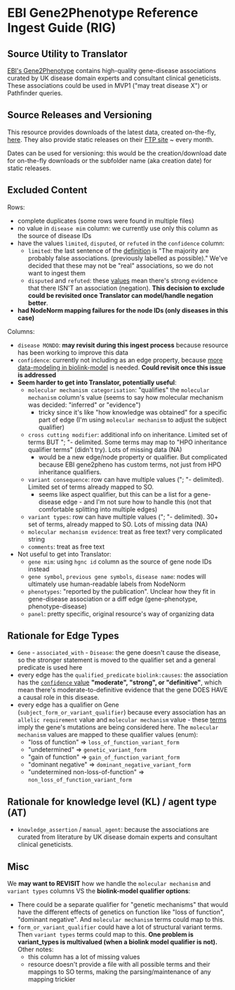 # EBI Gene2Phenotype Reference Ingest Guide (RIG)

## Source Utility to Translator

[EBI's Gene2Phenotype](https://www.ebi.ac.uk/gene2phenotype/) contains high-quality gene-disease associations 
curated by UK disease domain experts and consultant clinical geneticists. 
These associations could be used in MVP1 ("may treat disease X") or Pathfinder queries. 

## Source Releases and Versioning

This resource provides downloads of the latest data, created on-the-fly, [here](https://www.ebi.ac.uk/gene2phenotype/download).
They also provide static releases on their [FTP site](https://ftp.ebi.ac.uk/pub/databases/gene2phenotype/G2P_data_downloads/) ~ every month. 

Dates can be used for versioning: this would be the creation/download date for on-the-fly downloads or the subfolder name (aka creation date) for static releases.

## Excluded Content 

Rows:
- complete duplicates (some rows were found in multiple files)
- no value in `disease mim` column: we currently use only this column as the source of disease IDs
- have the values `limited`, `disputed`, or `refuted` in the `confidence` column:
  - `limited`: the last sentence of the [definition](https://www.ebi.ac.uk/gene2phenotype/about/terminology#g2p-confidence-section) is "The majority are probably false associations. (previously labelled as possible)." We've decided that these may not be "real" associations, so we do not want to ingest them
  - `disputed` and `refuted`: these [values](https://www.ebi.ac.uk/gene2phenotype/about/terminology#g2p-confidence-section) mean there's strong evidence that there ISN'T an association (negation). **This decision to exclude could be revisited once Translator can model/handle negation better**.   
- **had NodeNorm mapping failures for the node IDs (only diseases in this case)**

Columns:
- `disease MONDO`: **may revisit during this ingest process** because resource has been working to improve this data
- `confidence`: currently not including as an edge property, because [more data-modeling in biolink-model](https://github.com/biolink/biolink-model/issues/1583) is needed. **Could revisit once this issue is addressed**
- **Seem harder to get into Translator, potentially useful**: 
  - `molecular mechanism categorisation`: "qualifies" the `molecular mechanism` column's value (seems to say how molecular mechanism was decided: "inferred" or "evidence") 
    - tricky since it's like "how knowledge was obtained" for a specific part of edge (I'm using `molecular mechanism` to adjust the subject qualifier) 
  - `cross cutting modifier`: additional info on inheritance. Limited set of terms BUT "; "- delimited. Some terms may map to "HPO inheritance qualifier terms" (didn't try). Lots of missing data (NA)
    - would be a new edge/node property or qualifier. But complicated because EBI gene2pheno has custom terms, not just from HPO inheritance qualifiers. 
  - `variant consequence`: row can have multiple values ("; "- delimited). Limited set of terms already mapped to SO.
    - seems like aspect qualifier, but this can be a list for a gene-disease edge - and I'm not sure how to handle this (not that comfortable splitting into multiple edges)
  - `variant types`: row can have multiple values ("; "- delimited). 30+ set of terms, already mapped to SO. Lots of missing data (NA)
  - `molecular mechanism evidence`: treat as free text? very complicated string 
  - `comments`: treat as free text
- Not useful to get into Translator:
  - `gene mim`: using `hgnc id` column as the source of gene node IDs instead
  - `gene symbol`, `previous gene symbols`, `disease name`: nodes will ultimately use human-readable labels from NodeNorm
  - `phenotypes`: "reported by the publication". Unclear how they fit in gene-disease association or a diff edge (gene-phenotype, phenotype-disease)
  - `panel`: pretty specific, original resource's way of organizing data

## Rationale for Edge Types

- `Gene` - `associated_with` - `Disease`: the gene doesn't cause the disease, so the stronger statement is moved to the qualifier set and a general predicate is used here
- every edge has the `qualified_predicate` `biolink:causes`: the association has the [`confidence` value](https://www.ebi.ac.uk/gene2phenotype/about/terminology#g2p-confidence-section) **"moderate", "strong", or "definitive"**, which mean there's moderate-to-definitive evidence that the gene DOES HAVE a causal role in this disease.  
- every edge has a qualifier on Gene (`subject_form_or_variant_qualifier`) because every association has an `allelic requirement` value and `molecular mechanism` value - these [terms](https://www.ebi.ac.uk/gene2phenotype/about/terminology) imply the gene's mutations are being considered here. The `molecular mechanism` values are mapped to these qualifier values (enum):
  - "loss of function" => `loss_of_function_variant_form`
  - "undetermined" => `genetic_variant_form`
  - "gain of function" => `gain_of_function_variant_form`
  - "dominant negative" => `dominant_negative_variant_form`
  - "undetermined non-loss-of-function" => `non_loss_of_function_variant_form`

## Rationale for knowledge level (KL) / agent type (AT)

- `knowledge_assertion` / `manual_agent`: because the associations are curated from literature by UK disease domain experts and consultant clinical geneticists. 

## Misc

We **may want to REVISIT** how we handle the `molecular mechanism` and `variant types` columns VS the **biolink-model qualifier options**:
- There could be a separate qualifier for "genetic mechanisms" that would have the different effects of genetics on function like "loss of function", "dominant negative". And `molecular mechanism` terms could map to this.
- `form_or_variant_qualifier` could have a lot of structural variant terms. Then `variant types` terms could map to this. **One problem is variant_types is multivalued (when a biolink model qualifier is not).** Other notes: 
  - this column has a lot of missing values
  - resource doesn't provide a file with all possible terms and their mappings to SO terms, making the parsing/maintenance of any mapping trickier
